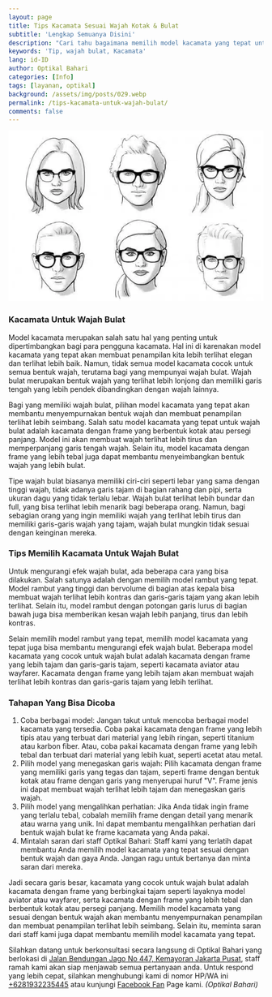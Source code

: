 ```yaml
---
layout: page
title: Tips Kacamata Sesuai Wajah Kotak & Bulat
subtitle: 'Lengkap Semuanya Disini'
description: "Cari tahu bagaimana memilih model kacamata yang tepat untuk wajah bulat. Pilih kacamata dengan frame yang lebih tebal, tajam, atau garis-garis tajam untuk membuat wajah terlihat lebih tirus dan garis-garis tajam"
keywords: 'Tip, wajah bulat, Kacamata'
lang: id-ID
author: Optikal Bahari
categories: [Info]
tags: [layanan, optikal]
background: /assets/img/posts/029.webp
permalink: /tips-kacamata-untuk-wajah-bulat/
comments: false
---
```


<div class="card shadow p-3 bg-white mb-5">
  <img
    src="/assets/img/posts/tips-kacamata/tips-kacamata.webp"
    class="card-img-top"
    alt="Tips Memilih Kacamata Sesuai Wajah Supaya Terlihat Keren">
  <div class="card-body">
    <h3 class="card-title">
      Kacamata Untuk Wajah Bulat
    </h3>
    <p class="card-text text-left">
      Model kacamata merupakan salah satu hal yang penting untuk dipertimbangkan bagi para pengguna kacamata. Hal ini di karenakan model kacamata yang tepat akan membuat penampilan kita lebih terlihat elegan dan terlihat lebih baik. Namun, tidak semua model kacamata cocok untuk semua bentuk wajah, terutama bagi yang mempunyai wajah bulat. Wajah bulat merupakan bentuk wajah yang terlihat lebih lonjong dan memiliki garis tengah yang lebih pendek dibandingkan dengan wajah lainnya.
    </p>
    <p class="card-text text-left">
      Bagi yang memiliki wajah bulat, pilihan model kacamata yang tepat akan membantu menyempurnakan bentuk wajah dan membuat penampilan terlihat lebih seimbang. Salah satu model kacamata yang tepat untuk wajah bulat adalah kacamata dengan frame yang berbentuk kotak atau persegi panjang. Model ini akan membuat wajah terlihat lebih tirus dan memperpanjang garis tengah wajah. Selain itu, model kacamata dengan frame yang lebih tebal juga dapat membantu menyeimbangkan bentuk wajah yang lebih bulat.
    </p>
    <p class="card-text text-left">
      Tipe wajah bulat biasanya memiliki ciri-ciri seperti lebar yang sama dengan tinggi wajah, tidak adanya garis tajam di bagian rahang dan pipi, serta ukuran dagu yang tidak terlalu lebar. Wajah bulat terlihat lebih bundar dan full, yang bisa terlihat lebih menarik bagi beberapa orang. Namun, bagi sebagian orang yang ingin memiliki wajah yang terlihat lebih tirus dan memiliki garis-garis wajah yang tajam, wajah bulat mungkin tidak sesuai dengan keinginan mereka.
    </p>
    <h3 class="card-title">
      Tips Memilih Kacamata Untuk Wajah Bulat
    </h3>
    <p class="card-text text-left">
      Untuk mengurangi efek wajah bulat, ada beberapa cara yang bisa dilakukan. Salah satunya adalah dengan memilih model rambut yang tepat. Model rambut yang tinggi dan bervolume di bagian atas kepala bisa membuat wajah terlihat lebih kontras dan garis-garis tajam yang akan lebih terlihat. Selain itu, model rambut dengan potongan garis lurus di bagian bawah juga bisa memberikan kesan wajah lebih panjang, tirus dan lebih kontras.
    </p>
    <p class="card-text text-left">
      Selain memilih model rambut yang tepat, memilih model kacamata yang tepat juga bisa membantu mengurangi efek wajah bulat. Beberapa model kacamata yang cocok untuk wajah bulat adalah kacamata dengan frame yang lebih tajam dan garis-garis tajam, seperti kacamata aviator atau wayfarer. Kacamata dengan frame yang lebih tajam akan membuat wajah terlihat lebih kontras dan garis-garis tajam yang lebih terlihat.
    </p>
    <h3 class="card-title">
      Tahapan Yang Bisa Dicoba
    </h3>
    <ol>
      <li>
        Coba berbagai model: Jangan takut untuk mencoba berbagai model kacamata yang tersedia. Coba pakai kacamata dengan frame yang lebih tipis atau yang terbuat dari material yang lebih ringan, seperti titanium atau karbon fiber. Atau, coba pakai kacamata dengan frame yang lebih tebal dan terbuat dari material yang lebih kuat, seperti acetat atau metal.
      </li>
      <li>
        Pilih model yang menegaskan garis wajah: Pilih kacamata dengan frame yang memiliki garis yang tegas dan tajam, seperti frame dengan bentuk kotak atau frame dengan garis yang menyerupai huruf "V". Frame jenis ini dapat membuat wajah terlihat lebih tajam dan menegaskan garis wajah.
      </li>
      <li>
        Pilih model yang mengalihkan perhatian: Jika Anda tidak ingin frame yang terlalu tebal, cobalah memilih frame dengan detail yang menarik atau warna yang unik. Ini dapat membantu mengalihkan perhatian dari bentuk wajah bulat ke frame kacamata yang Anda pakai.
      </li>
      <li>
        Mintalah saran dari staff Optikal Bahari: Staff kami yang terlatih dapat membantu Anda memilih model kacamata yang tepat sesuai dengan bentuk wajah dan gaya Anda. Jangan ragu untuk bertanya dan minta saran dari mereka.
      </li>
    </ol>
    <p class="card-text text-left">
      Jadi secara garis besar, kacamata yang cocok untuk wajah bulat adalah kacamata dengan frame yang berbingkai tajam seperti layaknya model aviator atau wayfarer, serta kacamata dengan frame yang lebih tebal dan berbentuk kotak atau persegi panjang. Memilih model kacamata yang sesuai dengan bentuk wajah akan membantu menyempurnakan penampilan dan membuat penampilan terlihat lebih seimbang. Selain itu, meminta saran dari staff kami juga dapat membantu memilih model kacamata yang tepat.
    </p>
    <p class="card-text text-left">
      Silahkan datang untuk berkonsultasi secara langsung di Optikal Bahari yang berlokasi di
      <a href="{{"/lokasi" | relative_url }}" title="Jalan Bendungan Jago No 447, Kemayoran Jakarta Pusat">Jalan Bendungan Jago No 447, Kemayoran Jakarta Pusat</a>, staff ramah kami akan siap menjawab semua pertanyaan anda. Untuk respond yang lebih cepat, silahkan menghubungi kami di nomor HP/WA ini
      <a
        href="https://api.whatsapp.com/send?phone=6281932235445&text=Hallo%2C+saya+butuh+informasi+lebih+lanjut+mengenai+Optikal+Bahari"
        id="WhatsAppClick"
        class="WhatsAppCall"
        title="Call WhatsApp">+6281932235445</a>
      atau kunjungi
      <a
        href="https://www.facebook.com/optikalbahari"
        id="FBClick"
        title="Facebook Page Optikal Bahari"
        class="FacebookPage">Facebook Fan</a>
      Page kami.
      <em>(Optikal Bahari)</em>
    </p>
  </div>
</div>